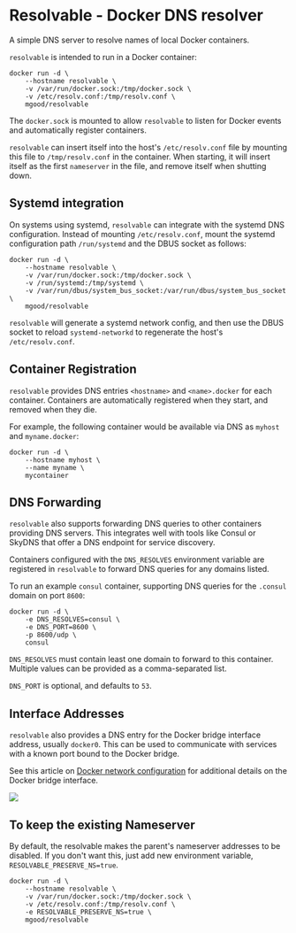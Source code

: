 # Resolvable - Docker DNS resolver

A simple DNS server to resolve names of local Docker containers.

`resolvable` is intended to run in a Docker container:

	docker run -d \
		--hostname resolvable \
		-v /var/run/docker.sock:/tmp/docker.sock \
		-v /etc/resolv.conf:/tmp/resolv.conf \
		mgood/resolvable

The `docker.sock` is mounted to allow `resolvable` to listen for Docker events and automatically register containers.

`resolvable` can insert itself into the host's `/etc/resolv.conf` file by mounting this file to `/tmp/resolv.conf` in the container. When starting, it will insert itself as the first `nameserver` in the file, and remove itself when shutting down.

## Systemd integration

On systems using systemd, `resolvable` can integrate with the systemd DNS configuration. Instead of mounting `/etc/resolv.conf`, mount the systemd configuration path `/run/systemd` and the DBUS socket as follows:

	docker run -d \
		--hostname resolvable \
		-v /var/run/docker.sock:/tmp/docker.sock \
		-v /run/systemd:/tmp/systemd \
		-v /var/run/dbus/system_bus_socket:/var/run/dbus/system_bus_socket \
		mgood/resolvable

`resolvable` will generate a systemd network config, and then use the DBUS socket to reload `systemd-networkd` to regenerate the host's `/etc/resolv.conf`.

## Container Registration

`resolvable` provides DNS entries `<hostname>` and `<name>.docker` for each container. Containers are automatically registered when they start, and removed when they die.

For example, the following container would be available via DNS as `myhost` and `myname.docker`:

	docker run -d \
		--hostname myhost \
		--name myname \
		mycontainer

## DNS Forwarding

`resolvable` also supports forwarding DNS queries to other containers providing DNS servers. This integrates well with tools like Consul or SkyDNS that offer a DNS endpoint for service discovery.

Containers configured with the `DNS_RESOLVES` environment variable are registered in `resolvable` to forward DNS queries for any domains listed.

To run an example `consul` container, supporting DNS queries for the `.consul` domain on port `8600`:

	docker run -d \
		-e DNS_RESOLVES=consul \
		-e DNS_PORT=8600 \
		-p 8600/udp \
		consul

`DNS_RESOLVES` must contain least one domain to forward to this container. Multiple values can be provided as a comma-separated list.

`DNS_PORT` is optional, and defaults to `53`.

## Interface Addresses

`resolvable` also provides a DNS entry for the Docker bridge interface address, usually `docker0`. This can be used to communicate with services with a known port bound to the Docker bridge.

See this article on [Docker network configuration](https://docs.docker.com/articles/networking/) for additional details on the Docker bridge interface.

<img src="https://ga-beacon.appspot.com/UA-58928488-2/resolvable/readme?pixel" />

## To keep the existing Nameserver

By default, the resolvable makes the parent's nameserver addresses to be disabled. If you don't want this, just add new environment variable, `RESOLVABLE_PRESERVE_NS=true`.

	docker run -d \
		--hostname resolvable \
		-v /var/run/docker.sock:/tmp/docker.sock \
		-v /etc/resolv.conf:/tmp/resolv.conf \
		-e RESOLVABLE_PRESERVE_NS=true \
		mgood/resolvable

